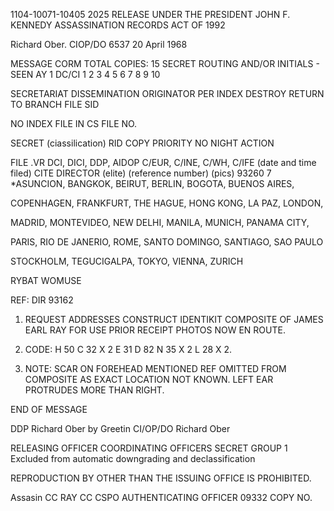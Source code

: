 1104-10071-10405 2025 RELEASE UNDER THE PRESIDENT JOHN F. KENNEDY ASSASSINATION RECORDS ACT OF 1992

Richard Ober.
CIOP/DO
6537
20 April 1968

MESSAGE CORM
TOTAL COPIES: 15
SECRET
ROUTING AND/OR INITIALS - SEEN AY
1 DC/CI 1
2
3
4
5
6
7
8
9
10

SECRETARIAT DISSEMINATION
ORIGINATOR
PER
INDEX
DESTROY
RETURN TO
BRANCH
FILE SID

NO INDEX
FILE IN CS FILE NO.

SECRET
(ciassilication)
RID COPY
PRIORITY NO NIGHT ACTION

FILE
.VR
DCI, DICI, DDP, AIDOP
C/EUR, C/INE, C/WH, C/IFE
(date and time filed)
CITE DIRECTOR
(elite)
(reference number)
(pics)
93260
7
*ASUNCION, BANGKOK, BEIRUT, BERLIN, BOGOTA, BUENOS AIRES,

COPENHAGEN, FRANKFURT, THE HAGUE, HONG KONG, LA PAZ, LONDON,

MADRID, MONTEVIDEO, NEW DELHI, MANILA, MUNICH, PANAMA CITY,

PARIS, RIO DE JANERIO, ROME, SANTO DOMINGO, SANTIAGO, SAO PAULO

STOCKHOLM, TEGUCIGALPA, TOKYO, VIENNA, ZURICH

RYBAT WOMUSE

REF: DIR 93162

1. REQUEST ADDRESSES CONSTRUCT IDENTIKIT COMPOSITE
OF JAMES EARL RAY FOR USE PRIOR RECEIPT PHOTOS NOW EN ROUTE.

2. CODE: H 50 C 32 X 2 E 31 D 82 N 35 X 2 L 28 X 2.

3. NOTE: SCAR ON FOREHEAD MENTIONED REF OMITTED FROM
COMPOSITE AS EXACT LOCATION NOT KNOWN. LEFT EAR PROTRUDES MORE
THAN RIGHT.

END OF MESSAGE

DDP Richard Ober
by Greetin
CI/OP/DO Richard Ober

RELEASING OFFICER
COORDINATING OFFICERS
SECRET
GROUP 1
Excluded from automatic
downgrading and
declassification

REPRODUCTION BY OTHER THAN THE ISSUING OFFICE IS PROHIBITED.

Assasin
CC RAY
CC CSPO
AUTHENTICATING
OFFICER
09332
COPY NO.

